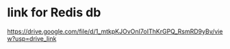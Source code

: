 # link for Redis db
https://drive.google.com/file/d/1_mtkpKJOvOnI7oIThKrGPQ_RsmRD9yBv/view?usp=drive_link
